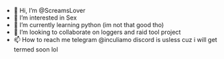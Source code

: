- 👋 Hi, I’m @ScreamsLover
- 👀 I’m interested in Sex
- 🌱 I’m currently learning python (im not that good tho)
- 💞️ I’m looking to collaborate on loggers and raid tool project
- 📫 How to reach me telegram @inculiamo discord is usless cuz i will get termed soon lol

<!---
ScreamsLover/ScreamsLover is a ✨ special ✨ repository because its `README.md` (this file) appears on your GitHub profile.
You can click the Preview link to take a look at your changes.
--->

